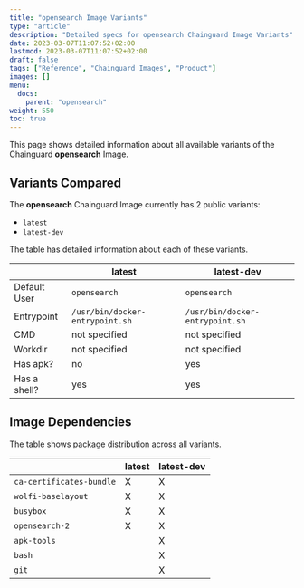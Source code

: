 ```yaml
---
title: "opensearch Image Variants"
type: "article"
description: "Detailed specs for opensearch Chainguard Image Variants"
date: 2023-03-07T11:07:52+02:00
lastmod: 2023-03-07T11:07:52+02:00
draft: false
tags: ["Reference", "Chainguard Images", "Product"]
images: []
menu:
  docs:
    parent: "opensearch"
weight: 550
toc: true
---
```


This page shows detailed information about all available variants of the Chainguard **opensearch** Image.

## Variants Compared
The **opensearch** Chainguard Image currently has 2 public variants: 

- `latest`
- `latest-dev`

The table has detailed information about each of these variants.

|              | latest                          | latest-dev                      |
|--------------|---------------------------------|---------------------------------|
| Default User | `opensearch`                    | `opensearch`                    |
| Entrypoint   | `/usr/bin/docker-entrypoint.sh` | `/usr/bin/docker-entrypoint.sh` |
| CMD          | not specified                   | not specified                   |
| Workdir      | not specified                   | not specified                   |
| Has apk?     | no                              | yes                             |
| Has a shell? | yes                             | yes                             |

## Image Dependencies
The table shows package distribution across all variants.

|                          | latest | latest-dev |
|--------------------------|--------|------------|
| `ca-certificates-bundle` | X      | X          |
| `wolfi-baselayout`       | X      | X          |
| `busybox`                | X      | X          |
| `opensearch-2`           | X      | X          |
| `apk-tools`              |        | X          |
| `bash`                   |        | X          |
| `git`                    |        | X          |
